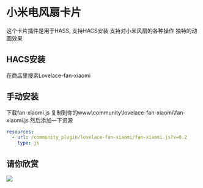 <!--
 * @Author        : fineemb
 * @Github        : https://github.com/fineemb
 * @Description   : 
 * @Date          : 2019-10-13 17:46:58
 * @LastEditors   : fineemb
 * @LastEditTime  : 2019-10-13 18:16:19
 -->
# 小米电风扇卡片
这个卡片插件是用于HASS, 支持HACS安装
支持对小米风扇的各种操作
独特的动画效果
## HACS安装
在商店里搜索Lovelace-fan-xiaomi
## 手动安装
下载fan-xiaomi.js 复制到你的www\community\lovelace-fan-xiaomi\fan-xiaomi.js
然后添加一下资源
``` yaml
resources:
  - url: /community_plugin/lovelace-fan-xiaomi/fan-xiaomi.js?v=0.2
    type: js
```
## 请你欣赏
![](01.gif)
